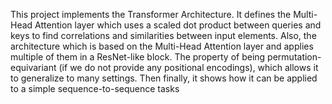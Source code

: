This project implements the Transformer Architecture. It defines the Multi-Head Attention layer which uses a scaled dot product between queries and keys to find correlations and similarities between input elements. Also, the architecture which is based on the Multi-Head Attention layer and applies multiple of them in a ResNet-like block. The property of being permutation-equivariant (if we do not provide any positional encodings), which allows it to generalize to many settings.
Then finally, it shows how it can be applied to a simple sequence-to-sequence tasks
